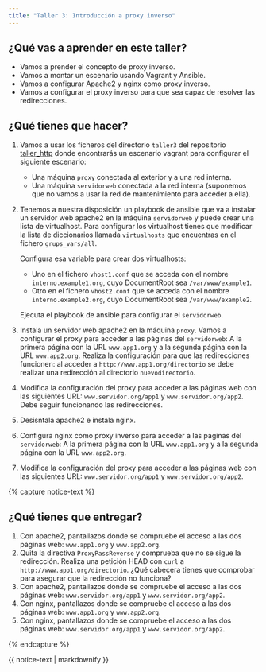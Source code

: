 ```yaml
---
title: "Taller 3: Introducción a proxy inverso"
---
```


## ¿Qué vas a aprender en este taller?

* Vamos a prender el concepto de proxy inverso.
* Vamos a montar un escenario usando Vagrant y Ansible.
* Vamos a configurar Apache2 y nginx como proxy inverso.
* Vamos a configurar el proxy inverso para que sea capaz de resolver las redirecciones.

## ¿Qué tienes que hacer?

1. Vamos a usar los ficheros del directorio `taller3` del repositorio [taller_http](https://github.com/josedom24/taller_http) donde encontrarás un escenario vagrant para configurar el siguiente escenario:

	* Una máquina `proxy` conectada al exterior y a una red interna.
    * Una máquina `servidorweb` conectada a la red interna (suponemos que no vamos a usar la red de mantenimiento para acceder a ella).

2. Tenemos a nuestra disposición un playbook de ansible que va a instalar un servidor web apache2 en la máquina `servidorweb` y puede crear una lista de virtualhost. Para configurar los virtualhost tienes que modificar la lista de diccionarios llamada `virtualhosts` que encuentras en el fichero `grups_vars/all`.

    Configura esa variable para crear dos virtualhosts:

    * Uno en el fichero `vhost1.conf` que se acceda con el nombre `interno.example1.org`, cuyo DocumentRoot sea `/var/www/example1`.
    * Otro en el fichero `vhost2.conf` que se acceda con el nombre `interno.example2.org`, cuyo DocumentRoot sea `/var/www/example2`.
    
    Ejecuta el playbook de ansible para configurar el `servidorweb`.
3. Instala un servidor web apache2 en la máquina `proxy`. Vamos a configurar el proxy para acceder a las páginas del `servidorweb`: A la primera página con la URL `www.app1.org` y a la segunda página con la URL `www.app2.org`. Realiza la configuración para que las redirecciones funcionen: al acceder a `http://www.app1.org/directorio` se debe realizar una redirección al directorio `nuevodirectorio`. 
4. Modifica la configuración del proxy para acceder a las páginas web con las siguientes URL: `www.servidor.org/app1` y `www.servidor.org/app2`. Debe seguir funcionando las redirecciones.
5. Desisntala apache2 e instala nginx.
6. Configura nginx como proxy inverso para acceder a las páginas del `servidorweb`: A la primera página con la URL `www.app1.org` y a la segunda página con la URL `www.app2.org`.
7. Modifica la configuración del proxy para acceder a las páginas web con las siguientes URL: `www.servidor.org/app1` y `www.servidor.org/app2`.

{% capture notice-text %}
## ¿Qué tienes que entregar?

1. Con apache2, pantallazos donde se compruebe el acceso a las dos páginas web: `www.app1.org` y `www.app2.org`.
2. Quita la directiva `ProxyPassReverse` y comprueba que no se sigue la redirección. Realiza una petición HEAD con `curl` a `http://www.app1.org/directorio`. ¿Qué cabecera tienes que comprobar para asegurar que la redirección no funciona?
3. Con apache2, pantallazos donde se compruebe el acceso a las dos páginas web: `www.servidor.org/app1` y `www.servidor.org/app2`.
4. Con nginx, pantallazos donde se compruebe el acceso a las dos páginas web: `www.app1.org` y `www.app2.org`.
5. Con nginx, pantallazos donde se compruebe el acceso a las dos páginas web: `www.servidor.org/app1` y `www.servidor.org/app2`.

{% endcapture %}<div class="notice--info">{{ notice-text | markdownify }}</div>

